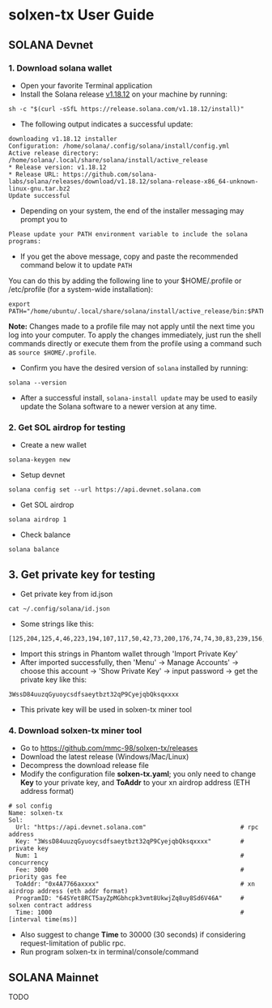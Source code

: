 # solxen-tx User Guide

## SOLANA Devnet

### 1. Download solana wallet

- Open your favorite Terminal application
- Install the Solana release [v1.18.12](https://github.com/solana-labs/solana/releases/tag/v1.18.12) on your machine by running:

```
sh -c "$(curl -sSfL https://release.solana.com/v1.18.12/install)"
```

- The following output indicates a successful update:

```
downloading v1.18.12 installer
Configuration: /home/solana/.config/solana/install/config.yml
Active release directory: /home/solana/.local/share/solana/install/active_release
* Release version: v1.18.12
* Release URL: https://github.com/solana-labs/solana/releases/download/v1.18.12/solana-release-x86_64-unknown-linux-gnu.tar.bz2
Update successful
```

- Depending on your system, the end of the installer messaging may prompt you to

```
Please update your PATH environment variable to include the solana programs:
```

- If you get the above message, copy and paste the recommended command below it to update `PATH` 

You can do this by adding the following line to your $HOME/.profile or /etc/profile (for a system-wide installation):

```
export PATH="/home/ubuntu/.local/share/solana/install/active_release/bin:$PATH"
```

**Note:** Changes made to a profile file may not apply until the next time you log into your computer. To apply the changes immediately, just run the shell commands directly or execute them from the profile using a command such as `source $HOME/.profile`.

- Confirm you have the desired version of `solana` installed by running:

```
solana --version
```

- After a successful install, `solana-install update` may be used to easily update the Solana software to a newer version at any time.



### 2. Get SOL airdrop for testing

* Create a new wallet

```
solana-keygen new
```

* Setup devnet

```
solana config set --url https://api.devnet.solana.com
```

* Get SOL airdrop

```
solana airdrop 1
```

* Check balance

```
solana balance
```



## 3. Get private key for testing

* Get private key from id.json

```
cat ~/.config/solana/id.json
```

* Some strings like this:

```
[125,204,125,4,46,223,194,107,117,50,42,73,200,176,74,74,30,83,239,156,176,207,193,19,123,73,223,128,217,72,17]
```

* Import this strings in Phantom wallet through 'Import Private Key'
* After imported successfully, then 'Menu' -> Manage Accounts' -> choose this account -> 'Show Private Key' -> input password -> get the private key like this:

```
3WssD84uuzqGyuoycsdfsaeytbzt32qP9CyejqbQksqxxxx
```

* This private key will be used in solxen-tx miner tool



### 4. Download solxen-tx miner tool

* Go to https://github.com/mmc-98/solxen-tx/releases
* Download the latest release (Windows/Mac/Linux)
* Decompress the download release file
* Modify the configuration file **solxen-tx.yaml**; you only need to change **Key** to your private key, and **ToAddr** to your xn airdrop address (ETH address format)

```
# sol config
Name: solxen-tx
Sol:
  Url: "https://api.devnet.solana.com"                          # rpc address
  Key: "3WssD84uuzqGyuoycsdfsaeytbzt32qP9CyejqbQksqxxxx"        # private key
  Num: 1                                                        # concurrency
  Fee: 3000                                                     # priority gas fee
  ToAddr: "0x4A7766axxxx"          								# xn airdrop address (eth addr format)
  ProgramID: "64SYet8RCT5ayZpMGbhcpk3vmt8UkwjZq8uy8Sd6V46A"     # solxen contract address
  Time: 1000                                                    # [interval time(ms)]
```

* Also suggest to change **Time** to 30000 (30 seconds) if considering request-limitation of public rpc.
* Run program solxen-tx in terminal/console/command



## SOLANA Mainnet

TODO
